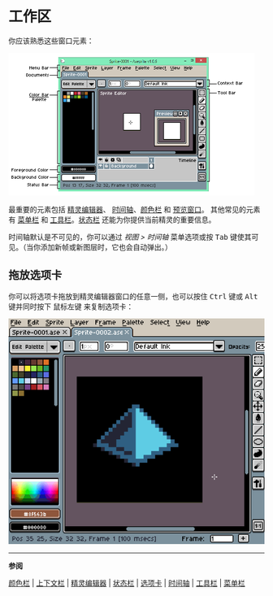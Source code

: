 # 工作区

你应该熟悉这些窗口元素：

<img src="./workspace/screen.png" alt="Workspace Screenshot" class="xN" />

最重要的元素包括
[精灵编辑器](sprite-editor.md)、
[时间轴](timeline.md)、[颜色栏](color-bar.md)
和 [预览窗口](preview-window.md)。
其他常见的元素有 [菜单栏](menu-bar.md) 和
[工具栏](tool-bar.md)。[状态栏](status-bar.md) 还能为你提供当前精灵的重要信息。

时间轴默认是不可见的，你可以通过 *视图 > 时间轴* 菜单选项或按 <kbd>Tab</kbd> 键使其可见。（当你添加新帧或新图层时，它也会自动弹出。）

## 拖放选项卡

你可以将选项卡拖放到精灵编辑器窗口的任意一侧，也可以按住 <kbd>Ctrl</kbd> 键或 <kbd>Alt</kbd> 键并同时按下 <kbd>鼠标左键</kbd> 来复制选项卡：

![拖放选项卡演示](workspace/drag-and-drop-tabs.gif)

---

**参阅**

[颜色栏](color-bar.md) |
[上下文栏](context-bar.md) |
[精灵编辑器](sprite-editor.md) |
[状态栏](status-bar.md) |
[选项卡](tabs.md) |
[时间轴](timeline.md) |
[工具栏](tool-bar.md) |
[菜单栏](menu-bar.md)
